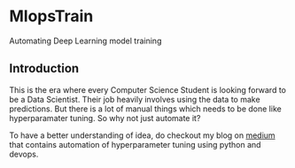 # MlopsTrain

Automating Deep Learning model training

## Introduction 

This is the era where every Computer Science Student is looking forward to be a Data Scientist. Their job heavily involves using the data to make predictions. But there is a lot of manual things which needs to be done like hyperparamater tuning. So why not just automate it?

To have a better understanding of idea, do checkout my blog on [medium](https://medium.com/analytics-vidhya/tuning-the-hyperparameter-thus-automating-deep-learning-model-a15e55ff5563) that contains automation of hyperparameter tuning using python and devops.
